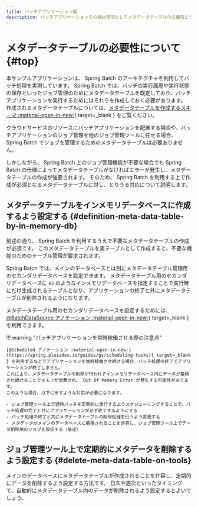 ```yaml
---
title: バッチアプリケーション編
description: バッチアプリケーションでの検討事項としてメタデータテーブルの必要性について解説します。
---
```


# メタデータテーブルの必要性について {#top}

本サンプルアプリケーションは、 Spring Batch のアーキテクチャを利用してバッチ処理を実現しています。
Spring Batch では、バッチの実行履歴や実行状態の保存といったジョブ管理のためにメタデータテーブルを既定しており、バッチアプリケーションを実行するためにはそれらを作成しておく必要があります。
作成されるメタデータテーブルについては、[メタデータテーブルを作成するスキーマ :material-open-in-new:](https://spring.pleiades.io/spring-batch/reference/schema-appendix.html){ target=_blank } をご覧ください。

クラウドサービスのリソースにバッチアプリケーションを配置する場合や、バッチアプリケーションのジョブ管理を他のジョブ管理ツールに任せる場合、 Spring Batch でジョブを管理するためのメタデータテーブルは必要ありません。

しかしながら、 Spring Batch 上のジョブ管理機能が不要な場合でも Spring Batch の仕様によってメタデータテーブルがなければエラーが発生し、メタデータテーブルの作成が強要されます。
そのため、 Spring Batch を利用する上で作成が必須となるメタデータテーブルに対し、とりうる対応について説明します。

## メタデータテーブルをインメモリデータベースに作成するよう設定する {#definition-meta-data-table-by-in-memory-db}

前述の通り、 Spring Batch を利用するうえで不要なメタデータテーブルの作成が必須です。
このメタデータテーブルを実テーブルとして作成すると、不要な機能のためのテーブル管理が要求されます。

Spring Batch では、メインのデータベースとは別にメタデータテーブル管理用のセカンダリデータベースを設定できます。
メタデータテーブル用のセカンダリデータベースに `H2` のようなインメモリデータベースを指定することで実行時にだけ生成されるテーブルとなり、アプリケーションの終了と共にメタデータテーブルが削除されるようになります。

メタデータテーブル用のセカンダリデータベースを設定するためには、 [@BatchDataSource アノテーション :material-open-in-new:](https://spring.pleiades.io/spring-boot/api/java/org/springframework/boot/autoconfigure/batch/BatchDataSource.html){ target=_blank } を利用できます。

!!! warning "バッチアプリケーションを常時稼働させる際の注意点"

    [@Scheduled アノテーション :material-open-in-new:](https://spring.pleiades.io/guides/gs/scheduling-tasks){ target=_blank } を利用するなどでアプリケーションを常時稼働させ続ける場合、バッチ処理の終了でアプリケーションが終了しません。
    これにより、メタデータテーブルの削除が行われずインメモリデータべース内にデータが蓄積され続けることでメモリが消費され、 Out Of Memory Error が発生する可能性があります。
    このような場合、以下に示すような対応が必要になります。

    - ジョブ管理ツール上で適時バッチを定期的に実行するようスケジューリングすることで、バッチ処理の完了と共にアプリケーションが必ず終了するようにする
    - バッチ処理の終了と共にメタデータテーブルの削除処理を行うよう変更する
    - メタデータがメインのデータベースに蓄積されることを許容し、ジョブ管理ツール上でデータ削除用のジョブを設定する（後述）

## ジョブ管理ツール上で定期的にメタデータを削除するよう設定する {#delete-meta-data-table-on-tools}

メインのデータベースにメタデータテーブルが作成されることを許容し、定期的にデータを削除するよう設定する方法です。
日次や週次といったタイミングで、自動的にメタデータテーブル内のデータが削除されるよう設定するとよいでしょう。
